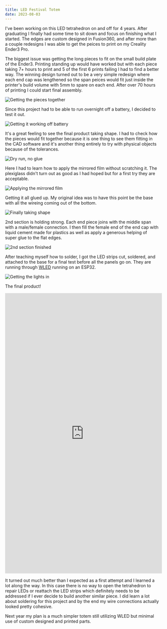 ```yaml
---
title: LED Festival Totem
date: 2023-08-03
---
```


I've been working on this LED tetrahedron on and off for 4 years. After graduating
I finally had some time to sit down and focus on finishing what I started. The edges
are custom designed in Fusion360, and after more than a couple redesigns I was able
to get the peices to print on my Creality Ender3 Pro.

The biggest issue was getting the long pieces to fit on the small build plate of
the Ender3. Printing standing up would have worked but with each piece taking 7+ hours
to print and 5 of the first 6 prints failing I had to find a better way. The winning design
turned out to be a very simple redesign where each end cap was lengthened so the span peices
would fit just inside the printer's build volume with 5mm to spare on each end. After over 70
hours of printing I could start final assembly.

![Getting the pieces together](https://i.imgur.com/mZQIkXF.jpg)

Since this project had to be able to run overnight off a battery, I decided to test it out.

![Getting it working off battery](https://i.imgur.com/pz2qPAi.jpg)

It's a great feeling to see the final product taking shape. I had to check how the pieces would fit
together because it is one thing to see them fitting in the CAD software and it's another thing
entirely to try with physical objects because of the tolerances.

![Dry run, no glue](https://i.imgur.com/YoHiLOf.jpg)

Here I had to learn how to apply the mirrored film without scratching it. The plexiglass didn't turn
out as good as I had hoped but for a first try they are acceptable.

![Applying the mirrored film](https://i.imgur.com/QCdTUld.jpg)

Getting it all glued up. My original idea was to have this point be the base with all the wireing coming out of the bottom.

![Finally taking shape](https://i.imgur.com/D0zU6sU.jpg)

2nd section is holding strong. Each end piece joins with the middle span with a male/female connection. I then fill the female end of the end cap with liquid cement made for plastics as 
well as apply a generous helping of super glue to the flat edges.

![2nd section finished](https://i.imgur.com/D0OplHV.jpg)

After teaching myself how to solder, I got the LED strips cut, soldered, and attached to the base for a final test before all the panels go on.
They are running through [WLED](https://kno.wled.ge/) running on an ESP32.

![Getting the lights in](https://i.imgur.com/wxZmaBv.jpg)

The final product!

<iframe width="512" height="912" src="https://www.youtube.com/embed/Milb5EGuvnI" title="YouTube video player" frameborder="0" allow="accelerometer; autoplay; clipboard-write; encrypted-media; gyroscope; picture-in-picture; web-share" allowfullscreen></iframe>

It turned out much better than I expected as a first attempt and I learned a lot along the way. In this case there is no way to open the tetrahedron to repair LEDs or reattach the LED strips which definitely needs to be addressed if I ever decide to build another similar piece. I did learn a lot about soldering for this project and by the end my wire connections actually looked pretty cohesive.

Next year my plan is a much simpler totem still utilizing WLED but minimal use of custom designed and printed parts.
